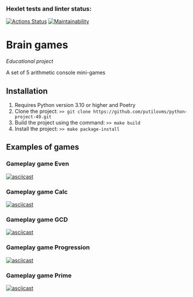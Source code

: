 ### Hexlet tests and linter status:
[![Actions Status](https://github.com/putilovms/python-project-49/actions/workflows/hexlet-check.yml/badge.svg)](https://github.com/putilovms/python-project-49/actions)
[![Maintainability](https://api.codeclimate.com/v1/badges/64ec9061d66fe2e1241b/maintainability)](https://codeclimate.com/github/putilovms/python-project-49/maintainability)

# Brain games
*Educational project*

A set of 5 arithmetic console mini-games

## Installation
1. Requires Python version 3.10 or higher and Poetry
2. Clone the project: `>> git clone https://github.com/putilovms/python-project-49.git`
3. Build the project using the command: `>> make build`
4. Install the project: `>> make package-install`

## Examples of games
### Gameplay game Even
[![asciicast](https://asciinema.org/a/UFMh51rbmmqEVdHev0iHE8yib.svg)](https://asciinema.org/a/UFMh51rbmmqEVdHev0iHE8yib)

### Gameplay game Calc
[![asciicast](https://asciinema.org/a/647108.svg)](https://asciinema.org/a/647108)

### Gameplay game GCD
[![asciicast](https://asciinema.org/a/YefknwQq74p6AcJK0XJ5htIQL.svg)](https://asciinema.org/a/YefknwQq74p6AcJK0XJ5htIQL)

### Gameplay game Progression
[![asciicast](https://asciinema.org/a/MBaPEbUaemLbpBJwJqde3w9jc.svg)](https://asciinema.org/a/MBaPEbUaemLbpBJwJqde3w9jc)

### Gameplay game Prime
[![asciicast](https://asciinema.org/a/647353.svg)](https://asciinema.org/a/647353)

